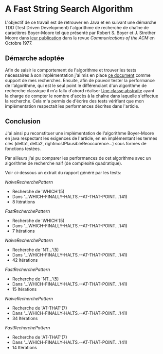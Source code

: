 # A Fast String Search Algorithm

L'objectif de ce travail est de retrouver en Java et en suivant une démarche TDD (Test Driven Development) l'algorithme de recherche de chaîne de caractères Boyer-Moore tel que présenté par Robert S. Boyer et J. Strother Moore dans [leur publication](https://github.com/KevinDelcourt/ExosJava/blob/master3/TDD/src/recherche_pattern/p762-boyer%20(1).pdf)  dans la revue *Communications of the ACM* en Octobre 1977.

## Démarche adoptée

Afin de saisir le comportement de l'algorithme et trouver les tests nécessaires à son implémentation j'ai mis en place [ce document](https://docs.google.com/spreadsheets/d/1OfKWaikgvrTAu7jdkFHZ7jvELX9LYWJtjClGfXqf4KA/edit#gid=0) comme support de mes recherches. Ensuite, afin de pouvoir tester la performance de l'algorithme, qui est le seul point le différenciant d'un algorithme de recherche classique il m'a fallu d'abord réaliser [Une classe abstraite](https://github.com/KevinDelcourt/ExosJava/blob/master3/TDD/src/recherche_pattern/MesurableRecherchePattern.java) ayant la charge de compter le nombre d'accès à la chaîne dans laquelle s'effectue la recherche. Cela m'a permis de d'écrire des tests vérifiant que mon implémentation respectait les performances décrites dans l'article.

## Conclusion

J'ai ainsi pu reconstituer une implémentation de l'algorithme Boyer-Moore en java respectant les exigences de l'article, en en implémentant les termes clés (delta1, delta2, rightmostPlausibleReoccurence...) sous formes de fonctions testées.

Par ailleurs j'ai pu comparer les performances de cet algorithme avec un algorithme de recherche naif (de complexité quadratique).

Voir ci-dessous un extrait du rapport généré par les tests:

*NaiveRecherchePattern*
- Recherche de 'WHICH'(5)
- Dans '...WHICH-FINALLY-HALTS.--AT-THAT-POINT...'(41)
- 8 Itérations

*FastRecherchePattern*
- Recherche de 'WHICH'(5)
- Dans '...WHICH-FINALLY-HALTS.--AT-THAT-POINT...'(41)
- 7 Itérations

*NaiveRecherchePattern*
- Recherche de 'NT...'(5)
- Dans '...WHICH-FINALLY-HALTS.--AT-THAT-POINT...'(41)
- 42 Itérations

*FastRecherchePattern*
- Recherche de 'NT...'(5)
- Dans '...WHICH-FINALLY-HALTS.--AT-THAT-POINT...'(41)
- 15 Itérations

*NaiveRecherchePattern*
- Recherche de 'AT-THAT'(7)
- Dans '...WHICH-FINALLY-HALTS.--AT-THAT-POINT...'(41)
- 34 Itérations

*FastRecherchePattern*
- Recherche de 'AT-THAT'(7)
- Dans '...WHICH-FINALLY-HALTS.--AT-THAT-POINT...'(41)
- 14 Itérations
